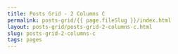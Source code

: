 ```yaml
---
title: Posts Grid - 2 Columns C
permalink: posts-grid/{{ page.fileSlug }}/index.html
layout: posts-grid/posts-grid-2-columns-c.html
slug: posts-grid-2-columns-c
tags: pages
---
```



